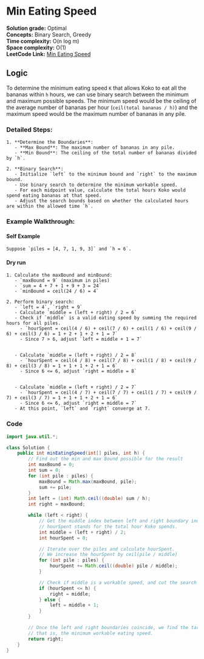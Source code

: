 # Min Eating Speed

**Solution grade:** Optimal  
**Concepts:** Binary Search, Greedy  
**Time complexity:** O(n log m)  
**Space complexity:** O(1)  
**LeetCode Link:** [Min Eating Speed](https://leetcode.com/problems/koko-eating-bananas/)

## Logic

To determine the minimum eating speed `K` that allows Koko to eat all the bananas within `h` hours, we can use binary search between the minimum and maximum possible speeds. The minimum speed would be the ceiling of the average number of bananas per hour (`ceil(total bananas / h)`) and the maximum speed would be the maximum number of bananas in any pile.

### Detailed Steps:

```
1. **Determine the Boundaries**:
   - **Max Bound**: The maximum number of bananas in any pile.
   - **Min Bound**: The ceiling of the total number of bananas divided by `h`.

2. **Binary Search**:
   - Initialize `left` to the minimum bound and `right` to the maximum bound.
   - Use binary search to determine the minimum workable speed.
   - For each midpoint value, calculate the total hours Koko would spend eating bananas at that speed.
   - Adjust the search bounds based on whether the calculated hours are within the allowed time `h`.
```

### Example Walkthrough:
#### Self Example
```
Suppose `piles = [4, 7, 1, 9, 3]` and `h = 6`.
```
#### Dry run

```
1. Calculate the maxBound and minBound:
   - `maxBound = 9` (maximum in piles)
   - `sum = 4 + 7 + 1 + 9 + 3 = 24`
   - `minBound = ceil(24 / 6) = 4`

2. Perform binary search:
   - `left = 4`, `right = 9`
   - Calculate `middle = (left + right) / 2 = 6`
   - Check if `middle` is a valid eating speed by summing the required hours for all piles.
     - `hourSpent = ceil(4 / 6) + ceil(7 / 6) + ceil(1 / 6) + ceil(9 / 6) + ceil(3 / 6) = 1 + 2 + 1 + 2 + 1 = 7`
     - Since 7 > 6, adjust `left = middle + 1 = 7`


   - Calculate `middle = (left + right) / 2 = 8`
     - `hourSpent = ceil(4 / 8) + ceil(7 / 8) + ceil(1 / 8) + ceil(9 / 8) + ceil(3 / 8) = 1 + 1 + 1 + 2 + 1 = 6`
     - Since 6 <= 6, adjust `right = middle = 8`


   - Calculate `middle = (left + right) / 2 = 7`
     - `hourSpent = ceil(4 / 7) + ceil(7 / 7) + ceil(1 / 7) + ceil(9 / 7) + ceil(3 / 7) = 1 + 1 + 1 + 2 + 1 = 6`
     - Since 6 <= 6, adjust `right = middle = 7`
   - At this point, `left` and `right` converge at 7.
````

### Code

```java
import java.util.*;

class Solution {
    public int minEatingSpeed(int[] piles, int h) {
        // Find out the min and max Bound possible for the result
        int maxBound = 0;
        int sum = 0;
        for (int pile : piles) {
            maxBound = Math.max(maxBound, pile);
            sum += pile;
        }
        int left = (int) Math.ceil((double) sum / h);
        int right = maxBound;

        while (left < right) {
            // Get the middle index between left and right boundary indexes.
            // hourSpent stands for the total hour Koko spends.
            int middle = (left + right) / 2;
            int hourSpent = 0;

            // Iterate over the piles and calculate hourSpent.
            // We increase the hourSpent by ceil(pile / middle)
            for (int pile : piles) {
                hourSpent += Math.ceil((double) pile / middle);
            }

            // Check if middle is a workable speed, and cut the search space by half.
            if (hourSpent <= h) {
                right = middle;
            } else {
                left = middle + 1;
            }
        }

        // Once the left and right boundaries coincide, we find the target value,
        // that is, the minimum workable eating speed.
        return right;
    }
}
